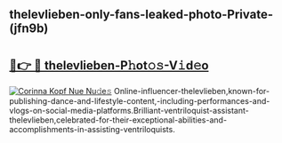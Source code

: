 ## thelevlieben-only-fans​-leaked-photo​-Private-(jfn9b)


# <h2><a href="https://mediaupload.pro?title=thelevlieben&ref=git">🔗👉 🔴 thelevlieben-P𝚑ot𝚘𝚜-V𝚒d𝚎o</a></h2>

[![Corinna Kopf Nue Nu𝚍e𝚜](https://i.imgur.com/0qMVB7G.gif)](https://mediaupload.pro?title=thelevlieben&ref=git)
Online-influencer-thelevlieben,known-for-publishing-dance-and-lifestyle-content,-including-performances-and-vlogs-on-social-media-platforms.Brilliant-ventriloquist-assistant-thelevlieben,celebrated-for-their-exceptional-abilities-and-accomplishments-in-assisting-ventriloquists.  